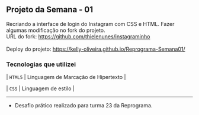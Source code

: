 ## Projeto da Semana - 01

 <p>

  Recriando a interface de login do Instagram com CSS e HTML. Fazer algumas modificação no fork do projeto.
  <br/>
  URL do fork: https://github.com/thielenunes/instagraminho
  <br />
   <br />
  Deploy do projeto: https://kelly-oliveira.github.io/Reprograma-Semana01/
</p>

###  Tecnologias que utilizei
  
  | `HTML5` | Linguagem de Marcação de Hipertexto |

  | `CSS` | Linguagem de estilo |
 
<hr />

- Desafio prático realizado para turma 23 da Reprograma.
